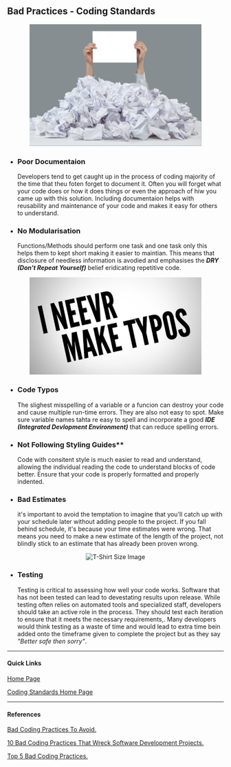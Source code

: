 ## Bad Practices - Coding Standards

<p align="center">
<img src="images/bad-practices-feature.jpg" alt="Bad practices Feature paper" width="400">
</p>

- ### Poor Documentaion

  Developers tend to get caught up in the process of coding majority of the time that theu foten forget to document it. Often you will forget what your code does or how it does things or even the approach of hiw you came up with this solution. Including documentaion helps with reusability and maintenance of your code and makes it easy for others to understand.

- ### No Modularisation
  Functions/Methods should perform one task and one task only this helps them to kept short making it easier to maintian. This means that disclosure of needless information is avodied and emphasises the **_DRY (Don't Repeat Yourself)_** belief eridicating repetitive code.

<p align="center">
<img src="images/never-make-typos.jpg" alt="I never make typos" width="400">
</p>

- ### Code Typos

  The slighest misspelling of a variable or a funcion can destroy your code and cause multiple run-time errors. They are also not easy to spot. Make sure variable names tahta re easy to spell and incorporate a good **_IDE (Integrated Devlopment Environment)_** that can reduce spelling errors.

- ### Not Following Styling Guides\*\*

  Code with consitent style is much easier to read and understand, allowing the individual reading the code to understand blocks of code better. Ensure that your code is properly formatted and properly indented.

- ### Bad Estimates
  it's important to avoid the temptation to imagine that you'll catch up with your schedule later without adding people to the project. If you fall behind schedule, it's because your time estimates were wrong. That means you need to make a new estimate of the length of the project, not blindly stick to an estimate that has already been proven wrong.

<p align="center">
<img src="https://miro.medium.com/max/3840/1*AjI-6OHQ_MHw1XGfOEvPtg.jpeg" alt="T-Shirt Size Image" width="400">
</p>

- ### Testing
  Testing is critical to assessing how well your code works. Software that has not been tested can lead to devestating results upon release. While testing often relies on automated tools and specialized staff, developers should take an active role in the process. They should test each iteration to ensure that it meets the necessary requirements,. Many developers would think testing as a waste of time and would lead to extra time bein added onto the timeframe given to complete the project but as they say _"Better safe then sorry"_.

---

#### Quick Links

[Home Page](../README.md)

[Coding Standards Home Page](CodingStandards.md)

---

#### References

[Bad Coding Practices To Avoid.](https://searchsoftwarequality.techtarget.com/answer/What-are-some-bad-coding-practices-to-avoid)

[10 Bad Coding Practices That Wreck Software Development Projects.](https://www.cio.com/article/2448952/10-bad-coding-practices-that-wreck-software-development-projects.html)

[Top 5 Bad Coding Practices.](https://dev.to/blarzhernandez/top-5-bad-coding-practices-avoid-them-to-all-costs-2ab3)
